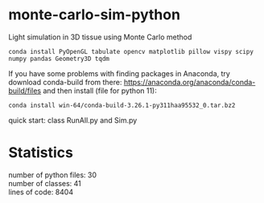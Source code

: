 # monte-carlo-sim-python
Light simulation in 3D tissue using Monte Carlo method

```shell
conda install PyOpenGL tabulate opencv matplotlib pillow vispy scipy numpy pandas Geometry3D tqdm
```
If you have some problems with finding packages in Anaconda, try download conda-build from there:
https://anaconda.org/anaconda/conda-build/files
and then install (file for python 11):
```shell
conda install win-64/conda-build-3.26.1-py311haa95532_0.tar.bz2
```
quick start: class RunAll.py and Sim.py

# Statistics
number of python files: 30</br>
number of classes: 41</br>
lines of code: 8404</br>

